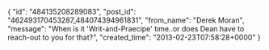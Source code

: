  {
   "id": "484135208289083",
   "post_id": "462493170453287_484074394961831",
   "from_name": "Derek Moran",
   "message": "When is it 'Writ-and-Praecipe' time..or does Dean have to reach-out to you for that?",
   "created_time": "2013-02-23T07:58:28+0000"
 }
